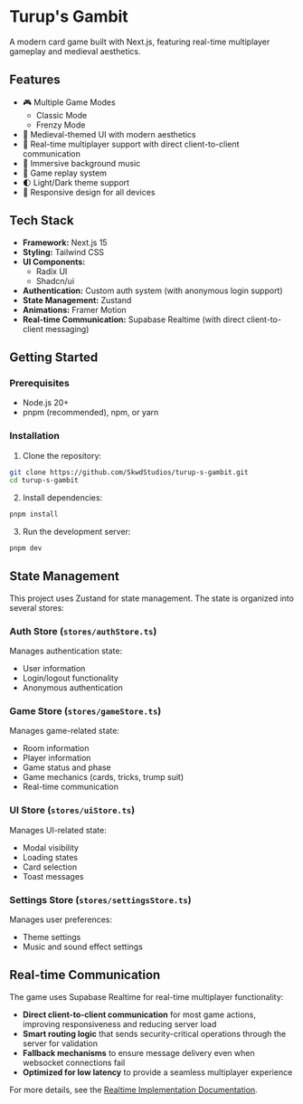 # Turup's Gambit

A modern card game built with Next.js, featuring real-time multiplayer gameplay and medieval aesthetics.

## Features

- 🎮 Multiple Game Modes
  - Classic Mode
  - Frenzy Mode
- 🎨 Medieval-themed UI with modern aesthetics
- 👥 Real-time multiplayer support with direct client-to-client communication
- 🎵 Immersive background music
- 🎯 Game replay system
- 🌓 Light/Dark theme support
- 📱 Responsive design for all devices

## Tech Stack

- **Framework:** Next.js 15
- **Styling:** Tailwind CSS
- **UI Components:**
  - Radix UI
  - Shadcn/ui
- **Authentication:** Custom auth system (with anonymous login support)
- **State Management:** Zustand
- **Animations:** Framer Motion
- **Real-time Communication:** Supabase Realtime (with direct client-to-client messaging)

## Getting Started

### Prerequisites

- Node.js 20+
- pnpm (recommended), npm, or yarn

### Installation

1. Clone the repository:

```bash
git clone https://github.com/SkwdStudios/turup-s-gambit.git
cd turup-s-gambit
```

2. Install dependencies:

```bash
pnpm install
```

3. Run the development server:

```bash
pnpm dev
```

## State Management

This project uses Zustand for state management. The state is organized into several stores:

### Auth Store (`stores/authStore.ts`)

Manages authentication state:

- User information
- Login/logout functionality
- Anonymous authentication

### Game Store (`stores/gameStore.ts`)

Manages game-related state:

- Room information
- Player information
- Game status and phase
- Game mechanics (cards, tricks, trump suit)
- Real-time communication

### UI Store (`stores/uiStore.ts`)

Manages UI-related state:

- Modal visibility
- Loading states
- Card selection
- Toast messages

### Settings Store (`stores/settingsStore.ts`)

Manages user preferences:

- Theme settings
- Music and sound effect settings

## Real-time Communication

The game uses Supabase Realtime for real-time multiplayer functionality:

- **Direct client-to-client communication** for most game actions, improving responsiveness and reducing server load
- **Smart routing logic** that sends security-critical operations through the server for validation
- **Fallback mechanisms** to ensure message delivery even when websocket connections fail
- **Optimized for low latency** to provide a seamless multiplayer experience

For more details, see the [Realtime Implementation Documentation](./Documentation/REALTIME_IMPLEMENTATION.md).
